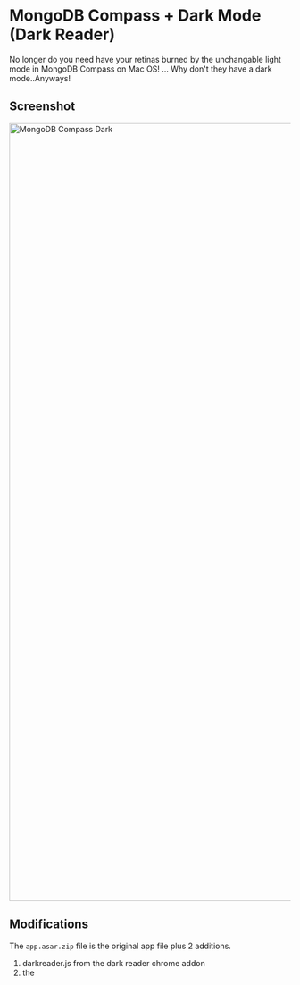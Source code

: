 # MongoDB Compass + Dark Mode (Dark Reader)

No longer do you need have your retinas burned by the unchangable light mode in MongoDB Compass on Mac OS! ... Why don't they have a dark mode..Anyways!

## Screenshot

<img width="1392" alt="MongoDB Compass Dark" src="https://user-images.githubusercontent.com/70029654/129631360-a317b486-a400-4567-977d-e6aaea86bcee.png">

## Modifications

The `app.asar.zip` file is the original app file plus 2 additions.

1. darkreader.js from the dark reader chrome addon
2. the <script> tag to link the javascript the html. No other modifications have been made.

_This file is simply hosted here to make it easier to drag and drop dark mode_

Original idea for Linux/Windows from [Reddit](https://www.reddit.com/r/mongodb/comments/mj1zr0/successfully_achieved_darkmode_for_mongodb_compass/)

Linux Users: your directory would look something like `/usr/lib/mongodb-compass/resources` -
[This guy's script might also work](https://github.com/Pragalbha-Patil/mongodb-compass-dark-mode)

Windows Users: The `app.asar` file should work, just paste it into the correct MongoDB Compass directory for Windows maybe `C:\Users\{YourUsername}\program files\MongoDB Compass\resources`

## TLDR (Mac file path);

1. Download file
2. navigate to `/Applications/MongoDB Compass/Contents/Resources`
3. rename _app.asar_ (to make backup)
4. unzip `app.asar.zip`
5. drag and drop `app.asar` file into `/Applications/MongoDB Compass/Contents/Resources`

## Walkthrough (Mac file path):

1. Download [MongoDB Compass](https://www.mongodb.com/try/download/compass) (tested on version 1.28.4 on MacOS 10.15.7)
2. Download the dark mode `asar.zip` from this repo (original asar + dark reader chrome addon)
3. Once installed, go to the finder and click your `/Applications` folder
4. Find MongoDB Compass in the list and right click `Show Package Contents`
5. Click `/Contents`
6. Click `/Resources`
7. Rename the original `app.asar` in `/Resources` to `app_original.asar`
8. Copy the `app.asar.zip` that you downloaded from this repo and paste it into the `/Resources` folder
9. Make sure to **unzip** the `app.asar.zip` file here.
10. Restart MongoDB Compass and it will be dark!

## Usage

Dark mode has no settings or toggle, it is just on. **This is the way**.

## Failed?

If you want to revert back, simply **delete** the file _app.asar_ and **rename** the original _app_original.asar_ back to _app.asar_.

Then Restart MongoDB Compass

You can always delete the app and install it again

## DIY

These are the commands i used to extract the file and repackage it with the modifications.

1. `npx asar extract app.asar destination_folder`
2. `npx asar pack destination_folder app.new.asar`

**_Mac Script Coming Soon_**
